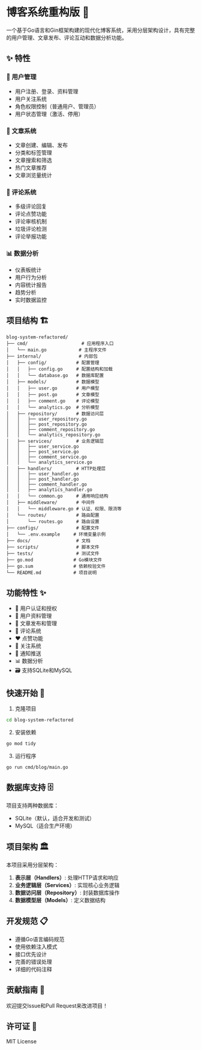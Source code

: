 # 博客系统重构版 📝

一个基于Go语言和Gin框架构建的现代化博客系统，采用分层架构设计，具有完整的用户管理、文章发布、评论互动和数据分析功能。

## ✨ 特性

### 🔐 用户管理
- 用户注册、登录、资料管理
- 用户关注系统
- 角色权限控制（普通用户、管理员）
- 用户状态管理（激活、停用）

### 📖 文章系统
- 文章创建、编辑、发布
- 分类和标签管理
- 文章搜索和筛选
- 热门文章推荐
- 文章浏览量统计

### 💬 评论系统
- 多级评论回复
- 评论点赞功能
- 评论审核机制
- 垃圾评论检测
- 评论举报功能

### 📊 数据分析
- 仪表板统计
- 用户行为分析
- 内容统计报告
- 趋势分析
- 实时数据监控

## 项目结构 🏗️

```
blog-system-refactored/
├── cmd/                    # 应用程序入口
│   └── main.go            # 主程序文件
├── internal/              # 内部包
│   ├── config/           # 配置管理
│   │   ├── config.go     # 配置结构和加载
│   │   └── database.go   # 数据库配置
│   ├── models/           # 数据模型
│   │   ├── user.go       # 用户模型
│   │   ├── post.go       # 文章模型
│   │   ├── comment.go    # 评论模型
│   │   └── analytics.go  # 分析模型
│   ├── repository/       # 数据访问层
│   │   ├── user_repository.go
│   │   ├── post_repository.go
│   │   ├── comment_repository.go
│   │   └── analytics_repository.go
│   ├── services/         # 业务逻辑层
│   │   ├── user_service.go
│   │   ├── post_service.go
│   │   ├── comment_service.go
│   │   └── analytics_service.go
│   ├── handlers/         # HTTP处理层
│   │   ├── user_handler.go
│   │   ├── post_handler.go
│   │   ├── comment_handler.go
│   │   ├── analytics_handler.go
│   │   └── common.go     # 通用响应结构
│   ├── middleware/       # 中间件
│   │   └── middleware.go # 认证、权限、限流等
│   └── routes/           # 路由配置
│       └── routes.go     # 路由设置
├── configs/              # 配置文件
│   └── .env.example     # 环境变量示例
├── docs/                 # 文档
├── scripts/              # 脚本文件
├── tests/                # 测试文件
├── go.mod               # Go模块文件
├── go.sum               # 依赖校验文件
└── README.md            # 项目说明
```

## 功能特性 ✨

- 🔐 用户认证和授权
- 👤 用户资料管理
- 📝 文章发布和管理
- 💬 评论系统
- ❤️ 点赞功能
- 👥 关注系统
- 🔔 通知推送
- 📊 数据分析
- 🗃️ 支持SQLite和MySQL

## 快速开始 🚀

1. 克隆项目
```bash
cd blog-system-refactored
```

2. 安装依赖
```bash
go mod tidy
```

3. 运行程序
```bash
go run cmd/blog/main.go
```

## 数据库支持 🗄️

项目支持两种数据库：
- SQLite（默认，适合开发和测试）
- MySQL（适合生产环境）

## 项目架构 🏛️

本项目采用分层架构：

1. **表示层（Handlers）**: 处理HTTP请求和响应
2. **业务逻辑层（Services）**: 实现核心业务逻辑
3. **数据访问层（Repository）**: 封装数据库操作
4. **数据模型层（Models）**: 定义数据结构

## 开发规范 📋

- 遵循Go语言编码规范
- 使用依赖注入模式
- 接口优先设计
- 完善的错误处理
- 详细的代码注释

## 贡献指南 🤝

欢迎提交Issue和Pull Request来改进项目！

## 许可证 📄

MIT License